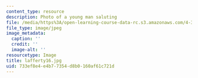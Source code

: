 ```yaml
---
content_type: resource
description: Photo of a young man saluting
file: /media/https%3A/open-learning-course-data-rc.s3.amazonaws.com/4-341-introduction-to-photography-fall-2002/733ef8e4e4b77354d8b0160af61c721d_lafferty16.jpg
file_type: image/jpeg
image_metadata:
  caption: ''
  credit: ''
  image-alt: ''
resourcetype: Image
title: lafferty16.jpg
uid: 733ef8e4-e4b7-7354-d8b0-160af61c721d
---
```

